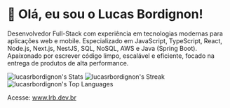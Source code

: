 <h1>👋 Olá, eu sou o Lucas Bordignon!</h1>

Desenvolvedor Full-Stack com experiência em tecnologias modernas para aplicações web e mobile. Especializado em JavaScript, TypeScript, React, Node.js, Next.js, NestJS, SQL, NoSQL, AWS e Java (Spring Boot). 
Apaixonado por escrever código limpo, escalável e eficiente, focado na entrega de produtos de alta performance.

![lucasrbordignon's Stats](https://github-readme-stats.vercel.app/api?username=lucasrbordignon&theme=gotham&show_icons=true&hide_border=true&count_private=false&bg_color=00000000)
![lucasrbordignon's Streak](https://github-readme-streak-stats.herokuapp.com/?user=lucasrbordignon&theme=gotham&hide_border=true&bg_color=00000000)
![lucasrbordignon's Top Languages](https://github-readme-stats.vercel.app/api/top-langs/?username=lucasrbordignon&theme=gotham&show_icons=true&hide_border=true&layout=compact&bg_color=00000000)

Acesse: www.lrb.dev.br
